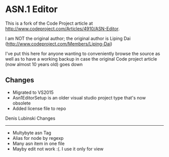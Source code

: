 ASN.1 Editor
============

This is a fork of the Code Project article at http://www.codeproject.com/Articles/4910/ASN-Editor.

I am NOT the original author; the original author is Liping Dai (http://www.codeproject.com/Members/Liping-Dai)

I've put this here for anyone wanting to conveniently browse the source as well as to have a working backup in case the original Code project article (now almost 10 years old) goes down

Changes
-------

* Migrated to VS2015
* Asn1EditorSetup is an older visual studio project type that's now obsolete
* Added license file to repo

Denis Lubinski Changes

-------

* Multybyte asn Tag
* Alias for node by regexp
* Many asn item in one file
* Mayby edit not work :(. I use it only for view